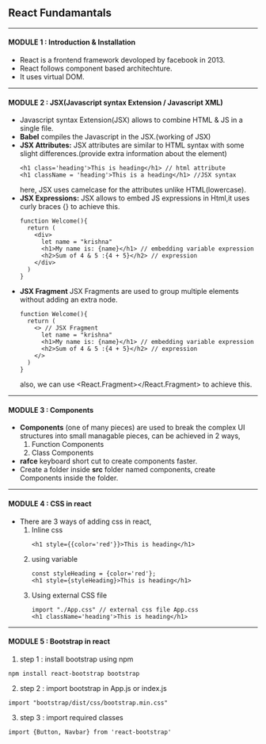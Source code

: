 ## React Fundamantals 

---

#### MODULE 1 : Introduction & Installation 
- React is a frontend framework devoloped by facebook in 2013.
- React follows component based architechture.
- It uses virtual DOM.

---

#### MODULE 2 : JSX(Javascript syntax Extension / Javascript XML) 
- Javascript syntax Extension(JSX) allows to combine HTML & JS in a single file.
- **Babel** compiles the Javascript in the JSX.(working of JSX)
- **JSX Attributes:** JSX attributes are similar to HTML syntax with some slight differences.(provide extra information about the element)
  ```
  <h1 class='heading'>This is heading</h1> // html attribute
  <h1 className = 'heading'>This is a heading</h1> //JSX syntax
  ```
  here, JSX uses camelcase for the attributes unlike HTML(lowercase).
- **JSX Expressions:** JSX allows to embed JS expressions in Html,it uses curly braces {} to achieve this.
  ```
  function Welcome(){
    return (
      <div>
        let name = "krishna"
        <h1>My name is: {name}</h1> // embedding variable expression
        <h2>Sum of 4 & 5 :{4 + 5}</h2> // expression
      </div>
    )
  }
  ```
- **JSX Fragment** JSX Fragments are used to group multiple elements without adding an extra node.
  ```
  function Welcome(){
    return (
      <> // JSX Fragment 
        let name = "krishna"
        <h1>My name is: {name}</h1> // embedding variable expression
        <h2>Sum of 4 & 5 :{4 + 5}</h2> // expression
      </>
    )
  }
  ```
  also, we can use <React.Fragment></React.Fragment> to achieve this.

---

#### MODULE 3 : Components 
- **Components** (one of many pieces) are used to break the complex UI structures into small managable pieces, can be achieved in 2 ways,
  1. Function Components
  2. Class Components
- **rafce** keyboard short cut to create components faster.
- Create a folder inside **src** folder named components, create Components inside the folder.

---
#### MODULE 4 : CSS in react
- There are 3 ways of adding css in react,
  1. Inline css
     ```
     <h1 style={{color='red'}}>This is heading</h1>
     ```
  2. using variable
     ```
     const styleHeading = {color='red'};
     <h1 style={styleHeading}>This is heading</h1>
     ```
  3. Using external CSS file
     ```
     import "./App.css" // external css file App.css
     <h1 className='heading'>This is heading</h1>
     ```
---

#### MODULE 5 : Bootstrap in react
1. step 1 : install bootstrap using npm
```
npm install react-bootstrap bootstrap
```
2. step 2 : import bootstrap in App.js or index.js
```
import "bootstrap/dist/css/bootstrap.min.css"
```
3. step 3 : import required classes
```
import {Button, Navbar} from 'react-bootstrap'
```
